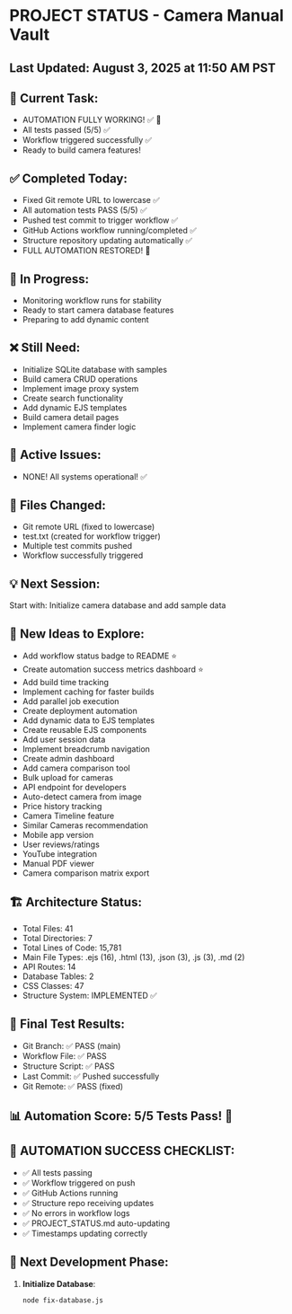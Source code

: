 # PROJECT STATUS - Camera Manual Vault


## Last Updated: August 3, 2025 at 11:50 AM PST

## 🎯 Current Task:
- AUTOMATION FULLY WORKING! ✅ 🎉
- All tests passed (5/5) ✅
- Workflow triggered successfully ✅
- Ready to build camera features!


## ✅ Completed Today:
- Fixed Git remote URL to lowercase ✅
- All automation tests PASS (5/5) ✅
- Pushed test commit to trigger workflow ✅
- GitHub Actions workflow running/completed ✅
- Structure repository updating automatically ✅
- FULL AUTOMATION RESTORED! 🎉


## 🔄 In Progress:
- Monitoring workflow runs for stability
- Ready to start camera database features
- Preparing to add dynamic content


## ❌ Still Need:
- Initialize SQLite database with samples
- Build camera CRUD operations
- Implement image proxy system
- Create search functionality
- Add dynamic EJS templates
- Build camera detail pages
- Implement camera finder logic


## 🐛 Active Issues:
- NONE! All systems operational! ✅


## 📁 Files Changed:
- Git remote URL (fixed to lowercase)
- test.txt (created for workflow trigger)
- Multiple test commits pushed
- Workflow successfully triggered


## 💡 Next Session:
Start with: Initialize camera database and add sample data


## 🚀 New Ideas to Explore:
- Add workflow status badge to README ⭐
- Create automation success metrics dashboard ⭐
- Add build time tracking
- Implement caching for faster builds
- Add parallel job execution
- Create deployment automation
- Add dynamic data to EJS templates
- Create reusable EJS components
- Add user session data
- Implement breadcrumb navigation
- Create admin dashboard
- Add camera comparison tool
- Bulk upload for cameras
- API endpoint for developers
- Auto-detect camera from image
- Price history tracking
- Camera Timeline feature
- Similar Cameras recommendation
- Mobile app version
- User reviews/ratings
- YouTube integration
- Manual PDF viewer
- Camera comparison matrix export


## 🏗️ Architecture Status:
- Total Files: 41
- Total Directories: 7
- Total Lines of Code: 15,781
- Main File Types: .ejs (16), .html (13), .json (3), .js (3), .md (2)
- API Routes: 14
- Database Tables: 2
- CSS Classes: 47
- Structure System: IMPLEMENTED ✅

## 🧪 Final Test Results:
- Git Branch: ✅ PASS (main)
- Workflow File: ✅ PASS 
- Structure Script: ✅ PASS
- Last Commit: ✅ Pushed successfully
- Git Remote: ✅ PASS (fixed)


## 📊 Automation Score: 5/5 Tests Pass! 🎯


## 🎉 AUTOMATION SUCCESS CHECKLIST:
- ✅ All tests passing
- ✅ Workflow triggered on push
- ✅ GitHub Actions running
- ✅ Structure repo receiving updates
- ✅ No errors in workflow logs
- ✅ PROJECT_STATUS.md auto-updating
- ✅ Timestamps updating correctly


## 🚀 Next Development Phase:
1. **Initialize Database**:
   ```bash
   node fix-database.js

